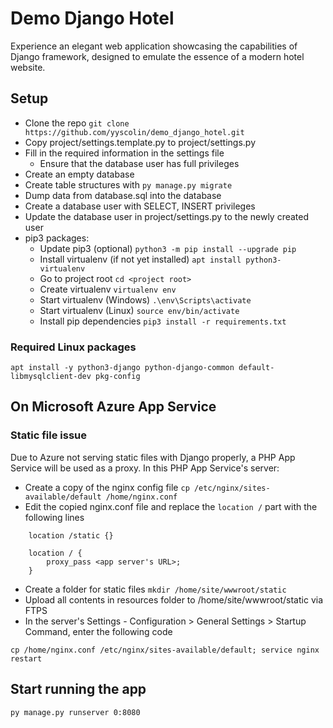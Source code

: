 # Demo Django Hotel

Experience an elegant web application showcasing the capabilities of Django
framework, designed to emulate the essence of a modern hotel website.

## Setup
- Clone the repo `git clone https://github.com/yyscolin/demo_django_hotel.git`
- Copy project/settings.template.py to project/settings.py
- Fill in the required information in the settings file
    - Ensure that the database user has full privileges
- Create an empty database
- Create table structures with `py manage.py migrate`
- Dump data from database.sql into the database
- Create a database user with SELECT, INSERT privileges
- Update the database user in project/settings.py to the newly created user
- pip3 packages:
    - Update pip3 (optional) `python3 -m pip install --upgrade pip`
    - Install virtualenv (if not yet installed) `apt install python3-virtualenv`
    - Go to project root `cd <project root>`
    - Create virtualenv `virtualenv env`
    - Start virtualenv (Windows) `.\env\Scripts\activate`
    - Start virtualenv (Linux) `source env/bin/activate`
    - Install pip dependencies `pip3 install -r requirements.txt`

### Required Linux packages
`apt install -y python3-django python-django-common default-libmysqlclient-dev
pkg-config`

## On Microsoft Azure App Service

### Static file issue
Due to Azure not serving static files with Django properly, a PHP App Service
will be used as a proxy. In this PHP App Service's server:
- Create a copy of the nginx config file
`cp /etc/nginx/sites-available/default /home/nginx.conf`
- Edit the copied nginx.conf file and replace the `location /` part with the
following lines
```
    location /static {}

    location / {
        proxy_pass <app server's URL>;
    }
```
- Create a folder for static files `mkdir /home/site/wwwroot/static`
- Upload all contents in resources folder to /home/site/wwwroot/static via FTPS
- In the server's Settings - Configuration > General Settings > Startup
Command, enter the following code
```
cp /home/nginx.conf /etc/nginx/sites-available/default; service nginx restart
```

## Start running the app
`py manage.py runserver 0:8080`

